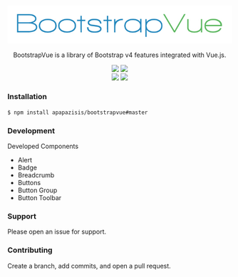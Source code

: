 <p align="center" >
    <img src="https://github.com/apapazisis/bootstrapvue/blob/development/media/logo.jpg">
</p>

<p align="center">
    BootstrapVue is a library of Bootstrap v4 features integrated with Vue.js.
</p>

<p align="center">
    <img src="https://img.shields.io/badge/Bootstrap-4-brightgreen.svg?style=plastic">
    <img src="https://img.shields.io/badge/Vue.js-2.x-brightgreen.svg?style=plastic">
    <br>
    <img src="https://img.shields.io/npm/v/npm.svg?style=plastic">
    <img src="https://img.shields.io/badge/Webpack-3.x-blue.svg?style=plastic">
</p>

### Installation

```sh
$ npm install apapazisis/bootstrapvue#master
```

### Development

Developed Components
- Alert
- Badge
- Breadcrumb
- Buttons
- Button Group
- Button Toolbar

### Support

Please open an issue for support.

### Contributing

Create a branch, add commits, and open a pull request.